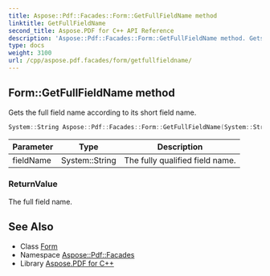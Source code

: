 ```yaml
---
title: Aspose::Pdf::Facades::Form::GetFullFieldName method
linktitle: GetFullFieldName
second_title: Aspose.PDF for C++ API Reference
description: 'Aspose::Pdf::Facades::Form::GetFullFieldName method. Gets the full field name according to its short field name in C++.'
type: docs
weight: 3100
url: /cpp/aspose.pdf.facades/form/getfullfieldname/
---
```

## Form::GetFullFieldName method


Gets the full field name according to its short field name.

```cpp
System::String Aspose::Pdf::Facades::Form::GetFullFieldName(System::String fieldName)
```


| Parameter | Type | Description |
| --- | --- | --- |
| fieldName | System::String | The fully qualified field name. |

### ReturnValue

The full field name.

## See Also

* Class [Form](../)
* Namespace [Aspose::Pdf::Facades](../../)
* Library [Aspose.PDF for C++](../../../)
